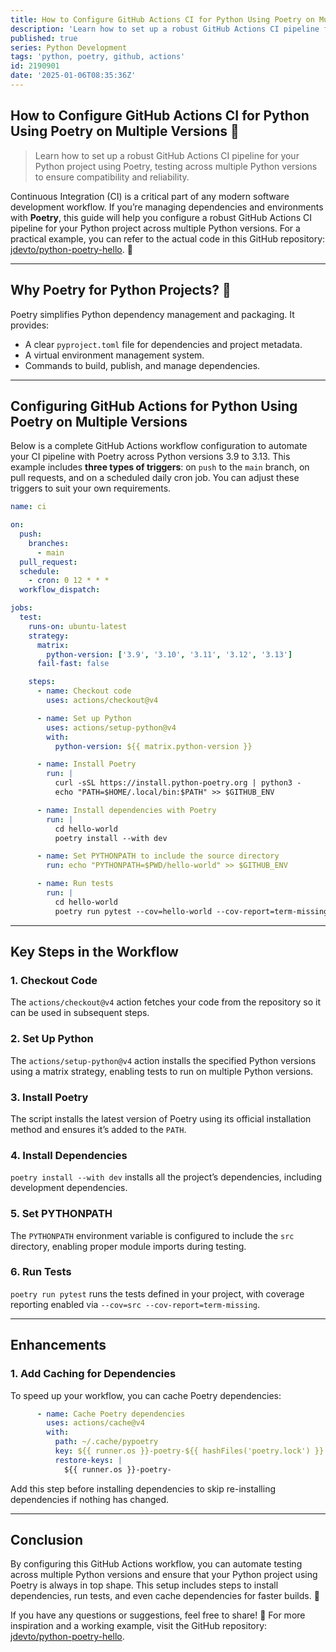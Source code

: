 ```yaml
---
title: How to Configure GitHub Actions CI for Python Using Poetry on Multiple Versions
description: 'Learn how to set up a robust GitHub Actions CI pipeline for your Python project using Poetry, testing across multiple Python versions to ensure compatibility and reliability.'
published: true
series: Python Development
tags: 'python, poetry, github, actions'
id: 2190901
date: '2025-01-06T08:35:36Z'
---
```


## How to Configure GitHub Actions CI for Python Using Poetry on Multiple Versions 🚀

> Learn how to set up a robust GitHub Actions CI pipeline for your Python project using Poetry, testing across multiple Python versions to ensure compatibility and reliability.

Continuous Integration (CI) is a critical part of any modern software development workflow. If you’re managing dependencies and environments with **Poetry**, this guide will help you configure a robust GitHub Actions CI pipeline for your Python project across multiple Python versions. For a practical example, you can refer to the actual code in this GitHub repository: [jdevto/python-poetry-hello](https://github.com/jdevto/python-poetry-hello). 🎉

---

## Why Poetry for Python Projects? 🐍

Poetry simplifies Python dependency management and packaging. It provides:

- A clear `pyproject.toml` file for dependencies and project metadata.
- A virtual environment management system.
- Commands to build, publish, and manage dependencies.

---

## Configuring GitHub Actions for Python Using Poetry on Multiple Versions

Below is a complete GitHub Actions workflow configuration to automate your CI pipeline with Poetry across Python versions 3.9 to 3.13. This example includes **three types of triggers**: on `push` to the `main` branch, on pull requests, and on a scheduled daily cron job. You can adjust these triggers to suit your own requirements.

```yaml
name: ci

on:
  push:
    branches:
      - main
  pull_request:
  schedule:
    - cron: 0 12 * * *
  workflow_dispatch:

jobs:
  test:
    runs-on: ubuntu-latest
    strategy:
      matrix:
        python-version: ['3.9', '3.10', '3.11', '3.12', '3.13']
      fail-fast: false

    steps:
      - name: Checkout code
        uses: actions/checkout@v4

      - name: Set up Python
        uses: actions/setup-python@v4
        with:
          python-version: ${{ matrix.python-version }}

      - name: Install Poetry
        run: |
          curl -sSL https://install.python-poetry.org | python3 -
          echo "PATH=$HOME/.local/bin:$PATH" >> $GITHUB_ENV

      - name: Install dependencies with Poetry
        run: |
          cd hello-world
          poetry install --with dev

      - name: Set PYTHONPATH to include the source directory
        run: echo "PYTHONPATH=$PWD/hello-world" >> $GITHUB_ENV

      - name: Run tests
        run: |
          cd hello-world
          poetry run pytest --cov=hello-world --cov-report=term-missing
```

---

## Key Steps in the Workflow

### 1. **Checkout Code**

The `actions/checkout@v4` action fetches your code from the repository so it can be used in subsequent steps.

### 2. **Set Up Python**

The `actions/setup-python@v4` action installs the specified Python versions using a matrix strategy, enabling tests to run on multiple Python versions.

### 3. **Install Poetry**

The script installs the latest version of Poetry using its official installation method and ensures it’s added to the `PATH`.

### 4. **Install Dependencies**

`poetry install --with dev` installs all the project’s dependencies, including development dependencies.

### 5. **Set PYTHONPATH**

The `PYTHONPATH` environment variable is configured to include the `src` directory, enabling proper module imports during testing.

### 6. **Run Tests**

`poetry run pytest` runs the tests defined in your project, with coverage reporting enabled via `--cov=src --cov-report=term-missing`.

---

## Enhancements

### 1. **Add Caching for Dependencies**

To speed up your workflow, you can cache Poetry dependencies:

```yaml
      - name: Cache Poetry dependencies
        uses: actions/cache@v4
        with:
          path: ~/.cache/pypoetry
          key: ${{ runner.os }}-poetry-${{ hashFiles('poetry.lock') }}
          restore-keys: |
            ${{ runner.os }}-poetry-
```

Add this step before installing dependencies to skip re-installing dependencies if nothing has changed.

---

## Conclusion

By configuring this GitHub Actions workflow, you can automate testing across multiple Python versions and ensure that your Python project using Poetry is always in top shape. This setup includes steps to install dependencies, run tests, and even cache dependencies for faster builds. 🚀

If you have any questions or suggestions, feel free to share! 🙌 For more inspiration and a working example, visit the GitHub repository: [jdevto/python-poetry-hello](https://github.com/jdevto/python-poetry-hello).
